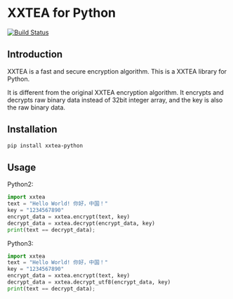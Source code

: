 # XXTEA for Python

[![Build Status](https://travis-ci.org/xxtea/xxtea-python.svg?branch=master)](https://travis-ci.org/xxtea/xxtea-python)

## Introduction

XXTEA is a fast and secure encryption algorithm. This is a XXTEA library for Python.

It is different from the original XXTEA encryption algorithm. It encrypts and decrypts raw binary data instead of 32bit integer array, and the key is also the raw binary data.

## Installation

```sh
pip install xxtea-python
```

## Usage

Python2:
```python
import xxtea
text = "Hello World! 你好，中国！"
key = "1234567890"
encrypt_data = xxtea.encrypt(text, key)
decrypt_data = xxtea.decrypt(encrypt_data, key)
print(text == decrypt_data);
```

Python3:
```python
import xxtea
text = "Hello World! 你好，中国！"
key = "1234567890"
encrypt_data = xxtea.encrypt(text, key)
decrypt_data = xxtea.decrypt_utf8(encrypt_data, key)
print(text == decrypt_data);
```
